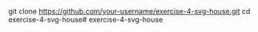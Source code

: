 git clone https://github.com/your-username/exercise-4-svg-house.git
cd exercise-4-svg-house# exercise-4-svg-house
